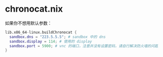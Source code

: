 # chronocat.nix

如果你不想用默认参数：

```nix
lib.x86_64-linux.buildChronocat {
  sandbox.dns = "223.5.5.5"; # sandbox 中的 dns
  sandbox.display = 114; # 使用的 display
  sandbox.port = 5900; # vnc 的端口，注意并没有设置密码，请自行解决防火墙的问题
}
```
